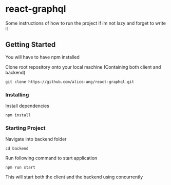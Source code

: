 # react-graphql
Some instructions of how to run the project if im not lazy and forget to write it 

## Getting Started

You will have to have npm installed

Clone root repository onto your local machine (Containing both client and backend)

```
git clone https://github.com/alice-ang/react-graphql.git
```

### Installing

Install dependencies

```
npm install
```

### Starting Project

Navigate into backend folder

```
cd backend
```

Run following command to start application

```
npm run start
```

This will start both the client and the backend using concurrently

